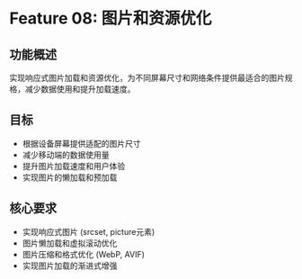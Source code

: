 # Feature 08: 图片和资源优化

## 功能概述
实现响应式图片加载和资源优化，为不同屏幕尺寸和网络条件提供最适合的图片规格，减少数据使用和提升加载速度。

## 目标
- 根据设备屏幕提供适配的图片尺寸
- 减少移动端的数据使用量
- 提升图片加载速度和用户体验
- 实现图片的懒加载和预加载

## 核心要求
- 实现响应式图片 (srcset, picture元素)
- 图片懒加载和虚拟滚动优化
- 图片压缩和格式优化 (WebP, AVIF)
- 实现图片加载的渐进式增强